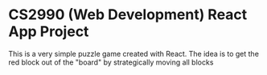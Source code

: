 # CS2990 (Web Development) React App Project

This is a very simple puzzle game created with React.
The idea is to get the red block out of the "board" by strategically moving all blocks
